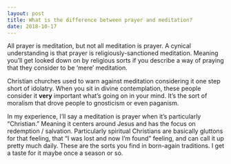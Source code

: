 ```yaml
---
layout: post
title: What is the difference between prayer and meditation?
date: 2018-10-17
---
```


<p>All prayer is meditation, but not all meditation is prayer. A cynical understanding is that prayer is religiously-sanctioned meditation. Meaning you’ll get looked down on by religious sorts if you describe a way of praying that they consider to be ‘mere’ meditation.</p><p>Christian churches used to warn against meditation considering it one step short of idolatry. When you sit in divine contemplation, these people consider it <b>very</b> important what’s going on in your mind. It’s the sort of moralism that drove people to gnosticism or even paganism.</p><p>In my experience, I’ll say a meditation is prayer when it’s particularly “Christian.” Meaning it centers around Jesus and has the focus on redemption / salvation. Particularly spiritual Christians are basically gluttons for that feeling, that “I was lost and now I’m found” feeling, and can call it up pretty much daily. These are the sorts you find in born-again traditions. I get a taste for it maybe once a season or so.</p>
